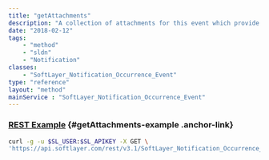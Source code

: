 ```yaml
---
title: "getAttachments"
description: "A collection of attachments for this event which provide supplementary information to impacted users some examples are RFO (Reason For Outage) and root cause analysis documents."
date: "2018-02-12"
tags:
    - "method"
    - "sldn"
    - "Notification"
classes:
    - "SoftLayer_Notification_Occurrence_Event"
type: "reference"
layout: "method"
mainService : "SoftLayer_Notification_Occurrence_Event"
---
```


### [REST Example](#getAttachments-example) <a href="/article/rest/"><i class="fas fa-question"></i></a> {#getAttachments-example .anchor-link} 
```bash
curl -g -u $SL_USER:$SL_APIKEY -X GET \
'https://api.softlayer.com/rest/v3.1/SoftLayer_Notification_Occurrence_Event/{SoftLayer_Notification_Occurrence_EventID}/getAttachments'
```
